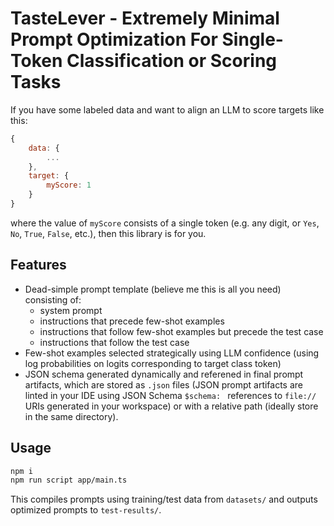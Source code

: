 # TasteLever - Extremely Minimal Prompt Optimization For Single-Token Classification or Scoring Tasks

If you have some labeled data and want to align an LLM to score targets like this:
```javascript
{
	data: {
		...
	},
	target: {
		myScore: 1
	}
}
```
where the value of `myScore` consists of a single token (e.g. any digit, or `Yes`, `No`, `True`, `False`, etc.), then this library is for you.

## Features
- Dead-simple prompt template (believe me this is all you need) consisting of:
    - system prompt
    - instructions that precede few-shot examples
    - instructions that follow few-shot examples but precede the test case
    - instructions that follow the test case
- Few-shot examples selected strategically using LLM confidence (using log probabilities on logits corresponding to target class token)
- JSON schema generated dynamically and referened in final prompt artifacts, which are stored as `.json` files (JSON prompt artifacts are linted in your IDE using JSON Schema `$schema: ` references to `file://` URIs generated in your workspace) or with a relative path (ideally store in the same directory).

## Usage

```bash
npm i
npm run script app/main.ts
```

This compiles prompts using training/test data from `datasets/` and outputs optimized prompts to `test-results/`.